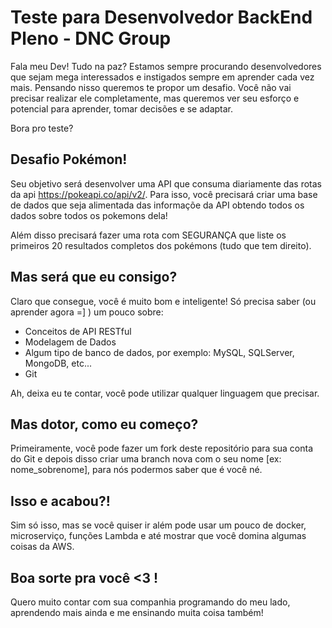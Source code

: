 # Teste para Desenvolvedor BackEnd Pleno - DNC Group

Fala meu Dev! Tudo na paz? 
Estamos sempre procurando desenvolvedores que sejam mega interessados e instigados sempre em aprender cada vez mais.
Pensando nisso queremos te propor um desafio. Você não vai precisar realizar ele completamente, mas queremos ver seu esforço e potencial para aprender, tomar decisões e se adaptar.

Bora pro teste?

## Desafio Pokémon!
Seu objetivo será desenvolver uma API que consuma diariamente das rotas da api https://pokeapi.co/api/v2/. Para isso, você precisará criar uma base de dados que seja alimentada das informaçõe da API obtendo todos os dados sobre todos os pokemons dela! 

Além disso precisará fazer uma rota com SEGURANÇA que liste os primeiros 20 resultados completos dos pokémons (tudo que tem direito).

## Mas será que eu consigo?
Claro que consegue, você é muito bom e inteligente! Só precisa saber (ou aprender agora =] ) um pouco sobre:
- Conceitos de API RESTful
- Modelagem de Dados
- Algum tipo de banco de dados, por exemplo: MySQL, SQLServer, MongoDB, etc...
- Git

Ah, deixa eu te contar, você pode utilizar qualquer linguagem que precisar.

## Mas dotor, como eu começo?
Primeiramente, você pode fazer um fork deste repositório para sua conta do Git e depois disso criar uma branch nova com o seu nome [ex: nome_sobrenome], para nós podermos saber que é você né.

## Isso e acabou?!
Sim só isso, mas se você quiser ir além pode usar um pouco de docker, microserviço, funções Lambda e até mostrar que você domina algumas coisas da AWS.

## Boa sorte pra você <3 !
Quero muito contar com sua companhia programando do meu lado, aprendendo mais ainda e me ensinando muita coisa também!
